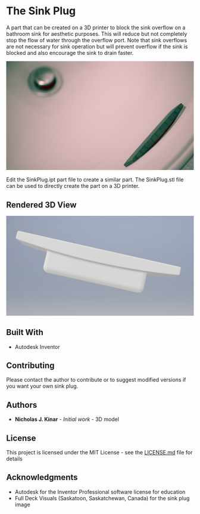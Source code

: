 # The Sink Plug

A part that can be created on a 3D printer to block the sink overflow on a bathroom sink
for aesthetic purposes.  This will reduce but not completely stop the flow of water through the overflow port.  Note
that sink overflows are not necessary for sink operation but will prevent overflow if the sink is blocked and also encourage the sink to
drain faster.

![Photo](sink-plug-photo.jpg)

Edit the SinkPlug.ipt part file to create a similar part.  The SinkPlug.stl file
can be used to directly create the part on a 3D printer.

## Rendered 3D View
![3D model of SinkPlug](sinkplug-rendered-version.jpg)

## Built With

* Autodesk Inventor

## Contributing

Please contact the author to contribute or to suggest modified versions if you want your own sink plug.

## Authors

* **Nicholas J. Kinar** - *Initial work* - 3D model

## License

This project is licensed under the MIT License - see the [LICENSE.md](LICENSE.md) file for details

## Acknowledgments

* Autodesk for the Inventor Professional software license for education
* Full Deck Visuals (Saskatoon, Saskatchewan, Canada) for the sink plug image

